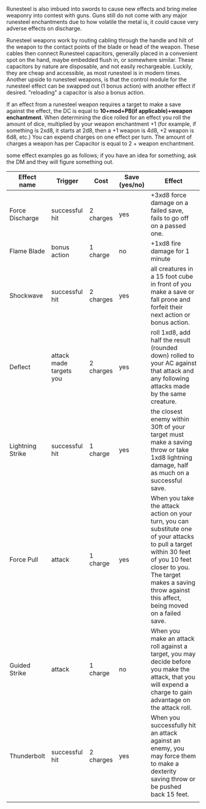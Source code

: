  Runesteel is also imbued into swords to cause new effects and bring melee weaponry into contest with guns. Guns still do not come with any major runesteel enchantments due to how volatile the metal is, it could cause very adverse effects on discharge.

Runesteel weapons work by routing cabling through the handle and hilt of the weapon to the contact points of the blade or head of the weapon. These cables then connect Runesteel capacitors, generally placed in a convenient spot on the hand, maybe embedded flush in, or somewhere similar. These capacitors by nature are disposable, and not easily rechargeable. Luckily, they are cheap and accessible, as most runesteel is in modern times. Another upside to runesteel weapons, is that the control module for the runesteel effect can be swapped out (1 bonus action) with another effect if desired. "reloading" a capacitor is also a bonus action.

If an effect from a runesteel weapon requires a target to make a save against the effect, the DC is equal to **10+mod+PB(if applicable)+weapon enchantment**. When determining the dice rolled for an effect you roll the amount of dice, multiplied by your weapon enchantment +1 (for example, if something is 2xd8, it starts at 2d8, then a +1 weapon is 4d8, +2 weapon is 6d8, etc.) You can expend charges on one effect per turn. The amount of charges a weapon has per Capacitor is equal to 2 + weapon enchantment.


some effect examples go as follows; if you have an idea for something, ask the DM and they will figure something out.


| Effect name      | Trigger                 | Cost      | Save (yes/no) | Effect                                                                                                                                                                                                                                |
| ---------------- | ----------------------- | --------- | ------------- | ------------------------------------------------------------------------------------------------------------------------------------------------------------------------------------------------------------------------------------- |
| Force Discharge  | successful hit          | 2 charges | yes           | +3xd8 force damage on a failed save, fails to go off on a passed one.                                                                                                                                                                 |
| Flame Blade      | bonus action            | 1 charge  | no            | +1xd8 fire damage for 1 minute                                                                                                                                                                                                        |
| Shockwave        | successful hit          | 2 charges | yes           | all creatures in a 15 foot cube in front of you make a save or fall prone and forfeit their next action or bonus action.                                                                                                              |
| Deflect          | attack made targets you | 2 charges | yes           | roll 1xd8, add half the result (rounded down) rolled to your AC against that attack and any following attacks made by the same creature.                                                                                              |
| Lightning Strike | successful hit          | 1 charge  | yes           | the closest enemy within 30ft of your target must make a saving throw or take 1xd8 lightning damage, half as much on a successful save.                                                                                               |
| Force Pull       | attack                  | 1 charge  | yes           | When you take the attack action on your turn, you can substitute one of your attacks to pull a target within 30 feet of you 10 feet closer to you. The target makes a saving throw against this affect, being moved on a failed save. |
| Guided Strike    | attack                  | 1 charge  | no            | When you make an attack roll against a target, you may decide before you make the attack, that you will expend a charge to gain advantage on the attack roll.                                                                         |
| Thunderbolt      | successful hit          | 2 charges | yes           | When you successfully hit an attack against an enemy, you may force them to make a dexterity saving throw or be pushed back 15 feet.                                                                                                  |
|                  |                         |           |               |                                                                                                                                                                                                                                       |
